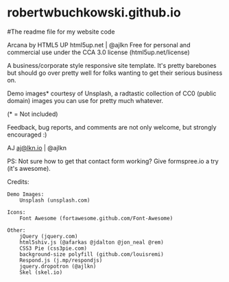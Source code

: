 # robertwbuchkowski.github.io

#The readme file for my website code

Arcana by HTML5 UP
html5up.net | @ajlkn
Free for personal and commercial use under the CCA 3.0 license (html5up.net/license)


A business/corporate style responsive site template. It's pretty barebones but should
go over pretty well for folks wanting to get their serious business on.

Demo images* courtesy of Unsplash, a radtastic collection of CC0 (public domain) images
you can use for pretty much whatever.

(* = Not included)

Feedback, bug reports, and comments are not only welcome, but strongly encouraged :)

AJ
aj@lkn.io | @ajlkn

PS: Not sure how to get that contact form working? Give formspree.io a try (it's awesome).


Credits:

	Demo Images:
		Unsplash (unsplash.com)

	Icons:
		Font Awesome (fortawesome.github.com/Font-Awesome)

	Other:
		jQuery (jquery.com)
		html5shiv.js (@afarkas @jdalton @jon_neal @rem)
		CSS3 Pie (css3pie.com)
		background-size polyfill (github.com/louisremi)
		Respond.js (j.mp/respondjs)
		jquery.dropotron (@ajlkn)
		Skel (skel.io)
